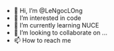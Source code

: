 - 👋 Hi, I’m @LeNgocLOng
- 👀 I’m interested in code 
- 🌱 I’m currently learning NUCE
- 💞️ I’m looking to collaborate on ...
- 📫 How to reach me 

<!---
lengoclong2k/lengoclong2k is a ✨ special ✨ repository because its `README.md` (this file) appears on your GitHub profile.
You can click the Preview link to take a look at your changes.
--->
